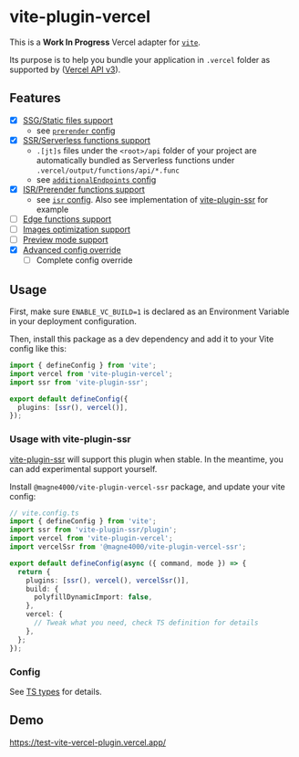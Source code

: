 # vite-plugin-vercel

This is a **Work In Progress** Vercel adapter for [`vite`](https://vitejs.dev/).

Its purpose is to help you bundle your application in `.vercel` folder as supported by
([Vercel API v3](https://vercel.com/docs/build-output-api/v3)).

## Features

- [x] [SSG/Static files support](https://vercel.com/docs/build-output-api/v3#vercel-primitives/static-files)
  - see [`prerender` config](/packages/vercel/src/types.ts#L33)
- [x] [SSR/Serverless functions support](https://vercel.com/docs/build-output-api/v3#vercel-primitives/serverless-functions)
  - `.[jt]s` files under the `<root>/api` folder of your project are automatically bundled as Serverless functions under `.vercel/output/functions/api/*.func`
  - see [`additionalEndpoints` config](/packages/vercel/src/types.ts#L54)
- [x] [ISR/Prerender functions support](https://vercel.com/docs/build-output-api/v3#vercel-primitives/prerender-functions)
  - see [`isr` config](/packages/vercel/src/types.ts#L81). Also see implementation of [vite-plugin-ssr](./prerender/vite-plugin-ssr.ts) for example
- [ ] [Edge functions support](https://vercel.com/docs/build-output-api/v3#vercel-primitives/edge-functions)
- [ ] [Images optimization support](https://vercel.com/docs/build-output-api/v3#build-output-configuration/supported-properties/images)
- [ ] [Preview mode support](https://vercel.com/docs/build-output-api/v3#features/preview-mode)
- [x] [Advanced config override](/packages/vercel/src/types.ts#L15)
  - [ ] Complete config override

## Usage

First, make sure `ENABLE_VC_BUILD=1` is declared as an Environment Variable in your deployment configuration.

Then, install this package as a dev dependency and add it to your Vite config like this:

```ts
import { defineConfig } from 'vite';
import vercel from 'vite-plugin-vercel';
import ssr from 'vite-plugin-ssr';

export default defineConfig({
  plugins: [ssr(), vercel()],
});
```

### Usage with vite-plugin-ssr

[vite-plugin-ssr](https://vite-plugin-ssr.com/) will support this plugin when stable.
In the meantime, you can add experimental support yourself.

Install `@magne4000/vite-plugin-vercel-ssr` package, and update your vite config:

```ts
// vite.config.ts
import { defineConfig } from 'vite';
import ssr from 'vite-plugin-ssr/plugin';
import vercel from 'vite-plugin-vercel';
import vercelSsr from '@magne4000/vite-plugin-vercel-ssr';

export default defineConfig(async ({ command, mode }) => {
  return {
    plugins: [ssr(), vercel(), vercelSsr()],
    build: {
      polyfillDynamicImport: false,
    },
    vercel: {
      // Tweak what you need, check TS definition for details
    },
  };
});
```

### Config

See [TS types](/packages/vercel/src/types.ts#L15) for details.

## Demo

https://test-vite-vercel-plugin.vercel.app/
